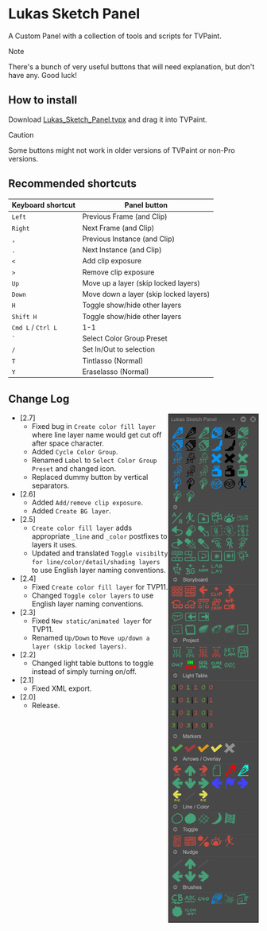 # Lukas Sketch Panel
A Custom Panel with a collection of tools and scripts for TVPaint.
> [!NOTE]
> There's a bunch of very useful buttons that will need explanation, but don't have any. Good luck!
## How to install
Download [Lukas_Sketch_Panel.tvpx](panels/Lukas_Sketch_Panel.tvpx?raw=1) and drag it into TVPaint.
> [!CAUTION]
> Some buttons might not work in older versions of TVPaint or non-Pro versions.
## Recommended shortcuts
Keyboard shortcut | Panel button
--- | ---
`Left` | Previous Frame (and Clip)
`Right` | Next Frame (and Clip)
`,` | Previous Instance (and Clip)
`.` | Next Instance (and Clip)
`<` | Add clip exposure
`>` | Remove clip exposure
`Up` | Move up a layer (skip locked layers)
`Down` | Move down a layer (skip locked layers)
`H` | Toggle show/hide other layers
`Shift H` | Toggle show/hide other layers
`Cmd L` / `Ctrl L` | 1-1
`` ` ``| Select Color Group Preset
`/`| Set In/Out to selection
`T`| Tintlasso (Normal)
`Y`| Eraselasso (Normal)

## Change Log
<img align="right" src="screenshot.png">

- [2.7]
  - Fixed bug in `Create color fill layer` where line layer name would get cut off after space character.
  - Added `Cycle Color Group`.
  - Renamed `Label` to `Select Color Group Preset` and changed icon.
  - Replaced dummy button by vertical separators.
- [2.6]
  - Added `Add/remove clip exposure`.
  - Added `Create BG layer`.
- [2.5]
  - `Create color fill layer` adds appropriate `_line` and `_color` postfixes to layers it uses.
  - Updated and translated `Toggle visibilty for line/color/detail/shading layers` to use English layer naming conventions.
- [2.4]
  - Fixed `Create color fill layer` for TVP11.
  - Changed `Toggle color layers` to use English layer naming conventions.
- [2.3]
  - Fixed `New static/animated layer` for TVP11.
  - Renamed `Up/Down` to `Move up/down a layer (skip locked layers)`.
- [2.2]
  - Changed light table buttons to toggle instead of simply turning on/off.
- [2.1]
  - Fixed XML export.
- [2.0]
  - Release.
